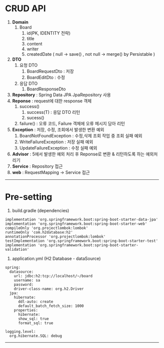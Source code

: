 # CRUD API
1. **Domain**
    1. Board
        1. id(PK, IDENTITY 전략)
        2. title
        3. content
        4. writer
        5. createdDate ( null → save() , not null → merge() by Persistable )
2. **DTO**
    1. 요청 DTO
        1. BoardRequestDto : 저장
        2. BoardEditDto : 수정
    2. 응답 DTO
        1. BoardResponseDto
3. **Repository** : Spring Data JPA JpaRepository 사용
4. **Reponse** : request에 대한 response 객체
    1. success()
        1. success(T) : 응답 DTO 리턴
        2. sucess()
    2. failure() : 오류 코드, Failure 객체에 오류 메시지 담아 리턴
5. **Exception** : 저장, 수정, 조회에서 발생한 변환 예외
    1. BoardNotFoundException : 수정,삭제 조회 작업 중 조회 실패 예외
    2. WriteFailureException : 저장 실패 예외
    3. UpdateFailureException : 수정 실패 예외
6. **Advisor** : 5에서 발생한 예외 처리 후 Reponse로 변환 & 리턴하도록 하는 예외처리기
7. **Service** : Repository 접근
8. **web** : RequestMapping → Service 접근

---

# Pre-setting

1. build.gradle (dependencies)

```
implementation 'org.springframework.boot:spring-boot-starter-data-jpa'
implementation 'org.springframework.boot:spring-boot-starter-web'
compileOnly 'org.projectlombok:lombok'
runtimeOnly 'com.h2database:h2'
annotationProcessor 'org.projectlombok:lombok'
testImplementation 'org.springframework.boot:spring-boot-starter-test'
implementation 'org.springframework.boot:spring-boot-starter-validation'
```

1. application.yml (H2 Database - dataSource)

```
spring:
  datasource:
    url: jdbc:h2:tcp://localhost/~/board
    username: sa
    password:
    driver-class-name: org.h2.Driver
  jpa:
    hibernate:
      ddl-auto: create
      default_batch_fetch_size: 1000
    properties:
      hibernate:
      show_sql: true
      format_sql: true

logging.level:
  org.hibernate.SQL: debug
```

---
